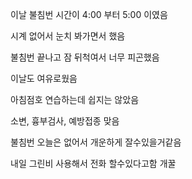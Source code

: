 이날 불침번 시간이 4:00 부터 5:00 이였음

시계 없어서 눈치 봐가면서 했음

불침번 끝나고 잠 뒤척여서 너무 피곤했음

이날도 여유로웠음

아침점호 연습하는데 쉽지는 않았음

소변, 흉부검사, 예방접종 맞음

불침번 오늘은 없어서 개운하게 잘수있을거같음

내일 그린비 사용해서 전화 할수있다고함 개꿀


